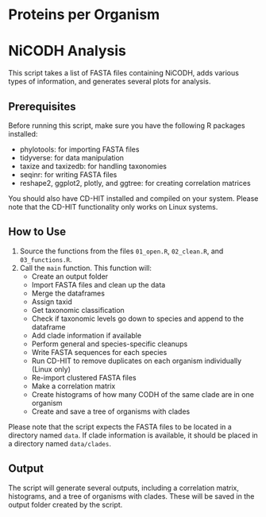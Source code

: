 # Proteins per Organism

# NiCODH Analysis

This script takes a list of FASTA files containing NiCODH, adds various types of information, and generates several plots for analysis.

## Prerequisites

Before running this script, make sure you have the following R packages installed:

- phylotools: for importing FASTA files
- tidyverse: for data manipulation
- taxize and taxizedb: for handling taxonomies
- seqinr: for writing FASTA files
- reshape2, ggplot2, plotly, and ggtree: for creating correlation matrices

You should also have CD-HIT installed and compiled on your system. Please note that the CD-HIT functionality only works on Linux systems.

## How to Use

1. Source the functions from the files `01_open.R`, `02_clean.R`, and `03_functions.R`.
2. Call the `main` function. This function will:
   - Create an output folder
   - Import FASTA files and clean up the data
   - Merge the dataframes
   - Assign taxid
   - Get taxonomic classification
   - Check if taxonomic levels go down to species and append to the dataframe
   - Add clade information if available
   - Perform general and species-specific cleanups
   - Write FASTA sequences for each species
   - Run CD-HIT to remove duplicates on each organism individually (Linux only)
   - Re-import clustered FASTA files
   - Make a correlation matrix
   - Create histograms of how many CODH of the same clade are in one organism
   - Create and save a tree of organisms with clades

Please note that the script expects the FASTA files to be located in a directory named `data`. If clade information is available, it should be placed in a directory named `data/clades`.

## Output

The script will generate several outputs, including a correlation matrix, histograms, and a tree of organisms with clades. These will be saved in the output folder created by the script.